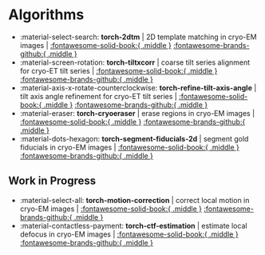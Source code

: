 # Algorithms

- :material-select-search: **torch-2dtm** | 2D template matching in cryo-EM images | [:fontawesome-solid-book:{ .middle }](https://teamtomo.org/torch-2dtm) [:fontawesome-brands-github:{ .middle }](https://github.com/teamtomo/torch-2dtm)
- :material-screen-rotation: **torch-tiltxcorr** | coarse tilt series alignment for cryo-ET tilt series | [:fontawesome-solid-book:{ .middle }](https://teamtomo.org/torch-tiltxcorr) [:fontawesome-brands-github:{ .middle }](https://github.com/teamtomo/torch-tiltxcorr)
- :material-axis-x-rotate-counterclockwise: **torch-refine-tilt-axis-angle** | tilt axis angle refinement for cryo-ET tilt series | [:fontawesome-solid-book:{ .middle }](https://teamtomo.org/torch-refine-tilt-axis-angle) [:fontawesome-brands-github:{ .middle }](https://github.com/teamtomo/torch-refine-tilt-axis-angle)
- :material-eraser: **torch-cryoeraser** | erase regions in cryo-EM images | [:fontawesome-solid-book:{ .middle }](https://teamtomo.org/torch-cryoeraser) [:fontawesome-brands-github:{ .middle }](https://github.com/teamtomo/torch-cryoeraser)
- :material-dots-hexagon: **torch-segment-fiducials-2d** | segment gold fiducials in cryo-EM images | [:fontawesome-solid-book:{ .middle }](https://teamtomo.org/torch-segment-fiducials-2d) [:fontawesome-brands-github:{ .middle }](https://github.com/teamtomo/torch-segment-fiducials-2d)

## Work in Progress

- :material-select-all: **torch-motion-correction** | correct local motion in cryo-EM images | [:fontawesome-solid-book:{ .middle }](https://teamtomo.org/torch-motion-correction) [:fontawesome-brands-github:{ .middle }](https://github.com/teamtomo/torch-motion-correction)
- :material-contactless-payment: **torch-ctf-estimation** | estimate local defocus in cryo-EM images | [:fontawesome-solid-book:{ .middle }](https://teamtomo.org/torch-ctf-estimation) [:fontawesome-brands-github:{ .middle }](https://github.com/teamtomo/torch-ctf-estimation)
